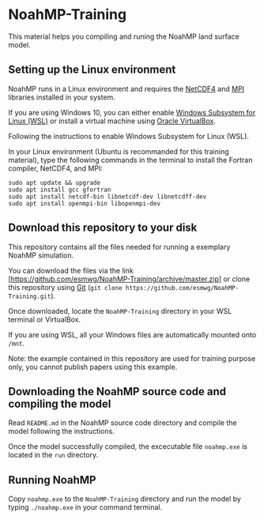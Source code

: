 # NoahMP-Training

This material helps you compiling and runing the NoahMP land surface model.

## Setting up the Linux environment

NoahMP runs in a Linux environment and requires the [NetCDF4](https://www.unidata.ucar.edu/software/netcdf/) and [MPI](https://en.wikipedia.org/wiki/Message_Passing_Interface) libraries installed in your system.

If you are using Windows 10, you can either enable [Windows Subsystem for Linux (WSL)](https://docs.microsoft.com/en-us/windows/wsl/about) or install a virtual machine using [Oracle VirtualBox](https://www.virtualbox.org).

Following the instructions to enable Windows Subsystem for Linux (WSL). 

In your Linux environment (Ubuntu is recommanded for this training material), type the following commands in the terminal to install the Fortran compiler, NetCDF4, and MPI:
```
sudo apt update && upgrade
sudo apt install gcc gfortran
sudo apt install netcdf-bin libnetcdf-dev libnetcdff-dev
sudo apt install openmpi-bin libopenmpi-dev
```

## Download this repository to your disk

This repository contains all the files needed for running a exemplary NoahMP simulation.

You can download the files via the link [https://github.com/esmwg/NoahMP-Training/archive/master.zip] or clone this repository using [Git](https://git-scm.com/) (`git clone https://github.com/esmwg/NoahMP-Training.git`).

Once downloaded, locate the `NoahMP-Training` directory in your WSL terminal or VirtualBox.

If you are using WSL, all your Windows files are automatically mounted onto `/mnt`.

Note: the example contained in this repository are used for training purpose only, you cannot publish papers using this example.

## Downloading the NoahMP source code and compiling the model

Read `README.md` in the NoahMP source code directory and compile the model following the instructions.

Once the model successfully compiled, the excecutable file `noahmp.exe` is located in the `run` directory.


## Running NoahMP

Copy `noahmp.exe` to the `NoahMP-Training` directory and run the model by typing `./noahmp.exe` in your command terminal.
